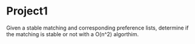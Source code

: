 # Project1
Given a stable matching and corresponding preference lists, determine if the matching is stable or not with a O(n^2) algorthim.
